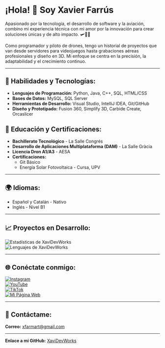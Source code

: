 # ¡Hola! 👋 Soy **Xavier Farrús**  
Apasionado por la tecnología, el desarrollo de software y la aviación, combino mi experiencia técnica con mi amor por la innovación para crear soluciones únicas y de alto impacto. 🛩️👨‍💻  

Como programador y piloto de drones, tengo un historial de proyectos que van desde servidores para videojuegos hasta grabaciones aéreas profesionales y diseño en 3D. Mi enfoque se centra en la precisión, la adaptabilidad y el crecimiento continuo.  

---

## 🔧 **Habilidades y Tecnologías:**

- **Lenguajes de Programación:** Python, Java, C++, SQL, HTML/CSS  
- **Bases de Datos:** MySQL, SQL Server  
- **Herramientas de Desarrollo:** Visual Studio, IntelliJ IDEA, Git/GitHub  
- **Diseño y Prototipado:** Fusion 360, Simplify 3D, Carbide Create, Orcaslicer  

## 🌱 **Educación y Certificaciones:**  
- **Bachillerato Tecnológico** - La Salle Congrés  
- **Desarrollo de Aplicaciones Multiplataforma (DAM)** - La Salle Gràcia  
- **Licencia Dron A1/A3** - AESA  
- **Certificaciones:**  
  - Git Básico  
  - Energía Solar Fotovoltaica - Cursa, UPV

---

## 🌍 **Idiomas:**  
- Español y Catalán - Nativo  
- Inglés - Nivel B1  

---

## 📈 **Proyectos en Desarrollo:**  
![Estadísticas de XaviDevWorks](https://github-readme-stats.vercel.app/api?username=XaviDevWorks&show_icons=true&count_private=true&hide_title=true&hide=prs)  
![Lenguajes de XaviDevWorks](https://github-readme-stats.vercel.app/api/top-langs/?username=XaviDevWorks&layout=compact&langs_count=8)  

---

## 🌐 **Conéctate conmigo:**  
[![Instagram](https://img.shields.io/badge/Instagram-S%C3%ADgueme-E4405F?style=for-the-badge&logo=instagram&logoColor=white)](https://www.instagram.com/xavierfarrus/)  
[![YouTube](https://img.shields.io/badge/YouTube-S%C3%ADgueme-FF0000?style=for-the-badge&logo=youtube&logoColor=white)](https://www.youtube.com/@xavierfarrus)  
[![TikTok](https://img.shields.io/badge/TikTok-S%C3%ADgueme-000000?style=for-the-badge&logo=tiktok&logoColor=white)](https://tiktok.com/@xavierfarrus_rc)  
[![Mi Página Web](https://img.shields.io/badge/Mi_P%C3%A1gina_Web-Visitar-2ea44f?style=for-the-badge&logo=linktree&logoColor=white)](https://linktr.ee/xavierfarrus)  

---

## 📧 **Contáctame:**  
**Correo:** xfarmart@gmail.com  

---

**Enlace a mi GitHub:** [XaviDevWorks](https://github.com/XaviDevWorks)  
